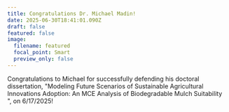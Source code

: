 ```yaml
---
title: Congratulations Dr. Michael Madin!
date: 2025-06-30T18:41:01.090Z
draft: false
featured: false
image:
  filename: featured
  focal_point: Smart
  preview_only: false
---
```

C﻿ongratulations to Michael for successfully defending his doctoral dissertation, "Modeling Future Scenarios of Sustainable Agricultural Innovations Adoption: An MCE Analysis of Biodegradable Mulch Suitability ", on 6/17/2025!